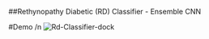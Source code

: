 ##Rethynopathy Diabetic (RD) Classifier - Ensemble CNN

#Demo
/n
![Rd-Classifier-dock](https://user-images.githubusercontent.com/43440326/152631303-9b0270fc-9208-474b-9adf-cb8c04405d6b.gif)
